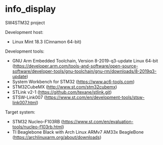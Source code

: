 # info_display

SW4STM32 project

Development host:
- Linux Mint 18.3 (Cinnamon 64-bit)

Development tools:
- GNU Arm Embedded Toolchain, Version 8-2019-q3-update Linux 64-bit (https://developer.arm.com/tools-and-software/open-source-software/developer-tools/gnu-toolchain/gnu-rm/downloads/8-2019q3-update)
- System Workbench for STM32 (https://www.ac6-tools.com)
- STM32CubeMX (http://www.st.com/stm32cubemx)
- STLink v2-1 (https://github.com/texane/stlink.git)
- STSW-Link007 (https://www.st.com/en/development-tools/stsw-link007.html)

Target system:
- STM32 Nucleo-F103RB (https://www.st.com/en/evaluation-tools/nucleo-f103rb.html)
- TI Beaglebone Black with Arch Linux ARMv7 AM33x BeagleBone (https://archlinuxarm.org/about/downloads)
